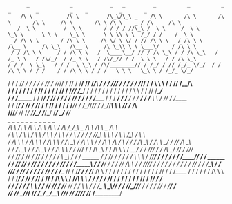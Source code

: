 
          _             _            _   _         _          _          _          _        _          _    _          _       _           
        /\ \           /\ \         /\_\/\_\ _    /\ \       /\ \       /\ \       /\ \     /\ \       /\ \ /\ \    _ / /\     /\ \         
       /  \ \         /  \ \       / / / / //\_\ /  \ \     /  \ \      \_\ \      \ \ \    \_\ \      \ \ \\ \ \  /_/ / /    /  \ \        
      / /\ \ \       / /\ \ \     /\ \/ \ \/ / // /\ \ \   / /\ \ \     /\__ \     /\ \_\   /\__ \     /\ \_\\ \ \ \___\/    / /\ \ \       
     / / /\ \ \     / / /\ \ \   /  \____\__/ // / /\ \_\ / / /\ \_\   / /_ \ \   / /\/_/  / /_ \ \   / /\/_// / /  \ \ \   / / /\ \_\      
    / / /  \ \_\   / / /  \ \_\ / /\/________// / /_/ / // /_/_ \/_/  / / /\ \ \ / / /    / / /\ \ \ / / /   \ \ \   \_\ \ / /_/_ \/_/      
   / / /    \/_/  / / /   / / // / /\/_// / // / /__\/ // /____/\    / / /  \/_// / /    / / /  \/_// / /     \ \ \  / / // /____/\         
  / / /          / / /   / / // / /    / / // / /_____// /\____\/   / / /      / / /    / / /      / / /       \ \ \/ / // /\____\/         
 / / /________  / / /___/ / // / /    / / // / /      / / /______  / / /   ___/ / /__  / / /   ___/ / /__       \ \ \/ // / /______         
/ / /_________\/ / /____\/ / \/_/    / / // / /      / / /_______\/_/ /   /\__\/_/___\/_/ /   /\__\/_/___\       \ \  // / /_______\        
\/____________/\/_________/          \/_/ \/_/       \/__________/\_\/    \/_________/\_\/    \/_________/        \_\/ \/__________/        
         _          _           _            _              _           _                  _   _          _          _             _        
        /\ \       /\ \        /\ \         /\ \           /\ \        / /\               /\_\/\_\ _     /\ \       /\ \     _    /\ \      
       /  \ \     /  \ \      /  \ \       /  \ \         /  \ \      / /  \             / / / / //\_\   \ \ \     /  \ \   /\_\ /  \ \     
      / /\ \ \   / /\ \ \    / /\ \ \     / /\ \_\       / /\ \ \    / / /\ \           /\ \/ \ \/ / /   /\ \_\   / /\ \ \_/ / // /\ \_\    
     / / /\ \_\ / / /\ \_\  / / /\ \ \   / / /\/_/      / / /\ \_\  / / /\ \ \         /  \____\__/ /   / /\/_/  / / /\ \___/ // / /\/_/    
    / / /_/ / // / /_/ / / / / /  \ \_\ / / / ______   / / /_/ / / / / /  \ \ \       / /\/________/   / / /    / / /  \/____// / / ______  
   / / /__\/ // / /__\/ / / / /   / / // / / /\_____\ / / /__\/ / / / /___/ /\ \     / / /\/_// / /   / / /    / / /    / / // / / /\_____\ 
  / / /_____// / /_____/ / / /   / / // / /  \/____ // / /_____/ / / /_____/ /\ \   / / /    / / /   / / /    / / /    / / // / /  \/____ / 
 / / /      / / /\ \ \  / / /___/ / // / /_____/ / // / /\ \ \  / /_________/\ \ \ / / /    / / /___/ / /__  / / /    / / // / /_____/ / /  
/ / /      / / /  \ \ \/ / /____\/ // / /______\/ // / /  \ \ \/ / /_       __\ \_\\/_/    / / //\__\/_/___\/ / /    / / // / /______\/ /   
\/_/       \/_/    \_\/\/_________/ \/___________/ \/_/    \_\/\_\___\     /____/_/        \/_/ \/_________/\/_/     \/_/ \/___________/    
                                                                                                                                            




